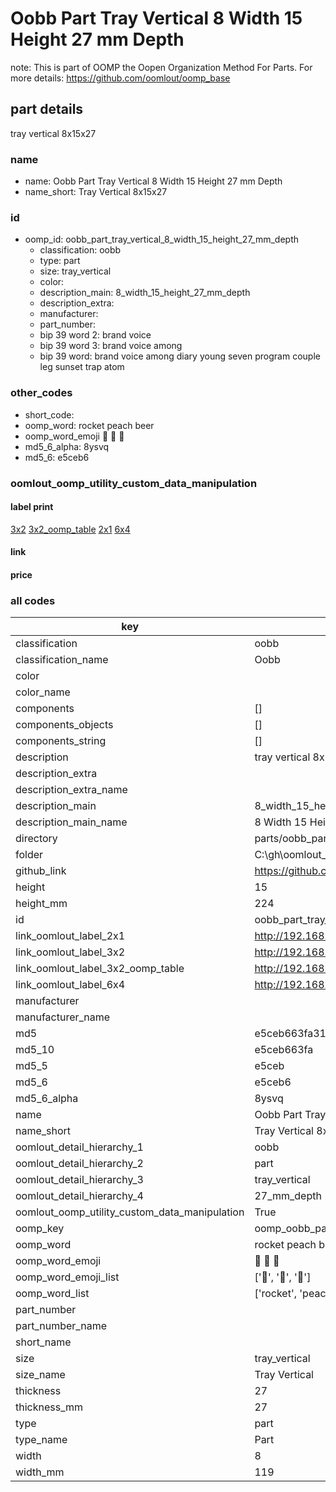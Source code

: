# Oobb Part Tray Vertical 8 Width 15 Height 27 mm Depth  

note: This is part of OOMP the Oopen Organization Method For Parts. For more details: https://github.com/oomlout/oomp_base

##  part details
  



tray vertical 8x15x27



### name
* name: Oobb Part Tray Vertical 8 Width 15 Height 27 mm Depth
* name_short: Tray Vertical 8x15x27 
### id
* oomp_id: oobb_part_tray_vertical_8_width_15_height_27_mm_depth
  * classification: oobb
  * type: part
  * size: tray_vertical
  * color: 
  * description_main: 8_width_15_height_27_mm_depth
  * description_extra: 
  * manufacturer: 
  * part_number: 
  * bip 39 word 2: brand voice
  * bip 39 word 3: brand voice among
  * bip 39 word: brand voice among diary young seven program couple leg sunset trap atom

### other_codes
* short_code: 
* oomp_word: rocket peach beer
* oomp_word_emoji :rocket: :peach: :beer:
* md5_6_alpha: 8ysvq
* md5_6: e5ceb6






### oomlout_oomp_utility_custom_data_manipulation
#### label print
[3x2](http://192.168.1.245:1112/?label=oomp%208ysvq)
[3x2_oomp_table](http://192.168.1.108:1112/?label=oomp%208ysvq)
[2x1](http://192.168.1.242:1112/?label=oomp%208ysvq)
[6x4](http://192.168.1.55:1112/?label=oomp%208ysvq)    

#### link

                              

#### price







### all codes 
| key | value |  
| --- | --- |  
| classification | oobb |  
| classification_name | Oobb |  
| color |  |  
| color_name |  |  
| components | [] |  
| components_objects | [] |  
| components_string | [] |  
| description | tray vertical 8x15x27 |  
| description_extra |  |  
| description_extra_name |  |  
| description_main | 8_width_15_height_27_mm_depth |  
| description_main_name | 8 Width 15 Height 27 mm Depth |  
| directory | parts/oobb_part_tray_vertical_8_width_15_height_27_mm_depth |  
| folder | C:\gh\oomlout_oobb_version_4_generated_parts\parts\oobb_part_tray_vertical_8_width_15_height_27_mm_depth |  
| github_link | https://github.com/oomlout/oomlout_oomp_part_src/tree/main/parts/oobb_part_tray_vertical_8_width_15_height_27_mm_depth |  
| height | 15 |  
| height_mm | 224 |  
| id | oobb_part_tray_vertical_8_width_15_height_27_mm_depth |  
| link_oomlout_label_2x1 | http://192.168.1.242:1112/?label=oomp%208ysvq |  
| link_oomlout_label_3x2 | http://192.168.1.245:1112/?label=oomp%208ysvq |  
| link_oomlout_label_3x2_oomp_table | http://192.168.1.108:1112/?label=oomp%208ysvq |  
| link_oomlout_label_6x4 | http://192.168.1.55:1112/?label=oomp%208ysvq |  
| manufacturer |  |  
| manufacturer_name |  |  
| md5 | e5ceb663fa31357f12ffa3d40ffd58d8 |  
| md5_10 | e5ceb663fa |  
| md5_5 | e5ceb |  
| md5_6 | e5ceb6 |  
| md5_6_alpha | 8ysvq |  
| name | Oobb Part Tray Vertical 8 Width 15 Height 27 mm Depth |  
| name_short | Tray Vertical 8x15x27  |  
| oomlout_detail_hierarchy_1 | oobb |  
| oomlout_detail_hierarchy_2 | part |  
| oomlout_detail_hierarchy_3 | tray_vertical |  
| oomlout_detail_hierarchy_4 | 27_mm_depth |  
| oomlout_oomp_utility_custom_data_manipulation | True |  
| oomp_key | oomp_oobb_part_tray_vertical_8_width_15_height_27_mm_depth |  
| oomp_word | rocket peach beer |  
| oomp_word_emoji | :rocket: :peach: :beer: |  
| oomp_word_emoji_list | [':rocket:', ':peach:', ':beer:'] |  
| oomp_word_list | ['rocket', 'peach', 'beer'] |  
| part_number |  |  
| part_number_name |  |  
| short_name |  |  
| size | tray_vertical |  
| size_name | Tray Vertical |  
| thickness | 27 |  
| thickness_mm | 27 |  
| type | part |  
| type_name | Part |  
| width | 8 |  
| width_mm | 119 |  
